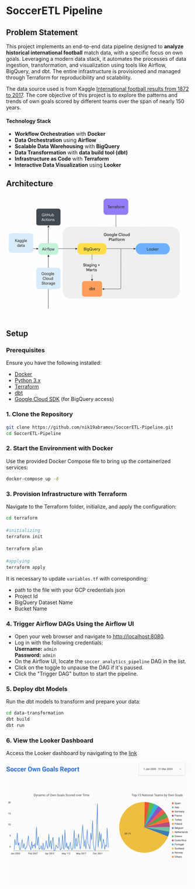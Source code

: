 # SoccerETL Pipeline

## Problem Statement

This project implements an end-to-end data pipeline designed to **analyze historical international football** match data, with a specific focus on own goals. Leveraging a modern data stack, it automates the processes of data ingestion, transformation, and visualization using tools like Airflow, BigQuery, and dbt. The entire infrastructure is provisioned and managed through Terraform for reproducibility and scalability.

The data source used is from Kaggle [International football results from 1872 to 2017](https://www.kaggle.com/datasets/martj42/international-football-results-from-1872-to-2017). The core objective of this project is to explore the patterns and trends of own goals scored by different teams over the span of nearly 150 years.

#### Technology Stack

- **Workflow Orchestration** with **Docker**
- **Data Orchestration** using **Airflow**
- **Scalable Data Warehousing** with **BigQuery**
- **Data Transformation** with **data build tool (dbt)**
- **Infrastructure as Code** with **Terraform**
- **Interactive Data Visualization** using **Looker**

## Architecture
![Architecture Diagram](images/architecture.png)

## Setup

### Prerequisites

Ensure you have the following installed:
- [Docker](https://www.docker.com/get-started)
- [Python 3.x](https://www.python.org/downloads/)
- [Terraform](https://www.terraform.io/downloads)
- [dbt](https://docs.getdbt.com/docs/installation)
- [Google Cloud SDK](https://cloud.google.com/sdk/docs/install) (for BigQuery access)

### 1. Clone the Repository

   ```bash
   git clone https://github.com/nik19abramov/SoccerETL-Pipeline.git
   cd SoccerETL-Pipeline
   ```

### 2. **Start the Environment with Docker**
Use the provided Docker Compose file to bring up the containerized services:

  ```bash 
  docker-compose up -d
  ```

### 3. **Provision Infrastructure with Terraform**
Navigate to the Terraform folder, initialize, and apply the configuration:

  ```bash
  cd terraform

  #initializing
  terraform init

  terraform plan

  #applying
  terraform apply
  ```

It is necessary to update `variables.tf` with corresponding:
- path to the file with your GCP credentials json 
- Project Id
- BigQuery Dataset Name
- Bucket Name


### 4. **Trigger Airflow DAGs Using the Airflow UI**

- Open your web browser and navigate to [http://localhost:8080](http://localhost:8080).
- Log in with the following credentials:  
  **Username:** `admin`  
  **Password:** `admin`
- On the Airflow UI, locate the `soccer_analytics_pipeline` DAG in the list.
- Click on the toggle to unpause the DAG if it's paused.
- Click the "Trigger DAG" button to start the pipeline.

### 5. **Deploy dbt Models**

Run the dbt models to transform and prepare your data:

   ```bash
   cd data-transformation
   dbt build
   dbt run
   ```

### 6. **View the Looker Dashboard**
Access the Looker dashboard by navigating to the [link](https://lookerstudio.google.com/reporting/ecfaa9f4-3feb-4fd7-9c2c-92bc4bc29f64)

![Looker Studio Dashboard](images/looker.png)
